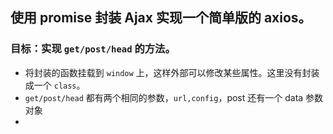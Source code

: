 ## 使用 promise 封装 Ajax 实现一个简单版的 axios。
### 目标：实现 `get/post/head` 的方法。
* 将封装的函数挂载到 `window` 上，这样外部可以修改某些属性。这里没有封装成一个 `class`。
* `get/post/head` 都有两个相同的参数，`url,config`，post 还有一个 data 参数对象
* 
``` js

```